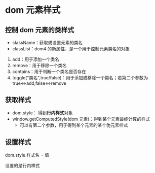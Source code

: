 # dom 元素样式

## 控制 dom 元素的类样式

- className：获取或设置元素的类名
- classList：dom4 的新属性，是一个用于控制元素类名的对象

1. add：用于添加一个类名
2. remove：用于移除一个类名
3. contains：用于判断一个类名是否存在
4. toggle("类名",true/false)：用于添加或移除一个类名；若第二个参数为 true<=>add,false<=>remove

## 获取样式

- dom.style： 得到**行内样式**对象
- window.getComputedStyle(dom 元素)：得到某个元素最终计算的样式
  - 可以有第二个参数，用于得到某个元素的某个伪元素样式

## 设置样式

dom.style.样式名 = 值

设置的是行内样式
